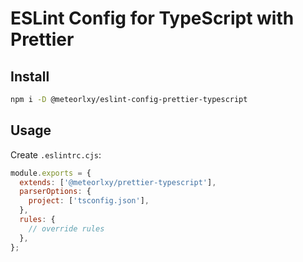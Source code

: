 # ESLint Config for TypeScript with Prettier

## Install

```sh
npm i -D @meteorlxy/eslint-config-prettier-typescript
```

## Usage

Create `.eslintrc.cjs`:

```cjs
module.exports = {
  extends: ['@meteorlxy/prettier-typescript'],
  parserOptions: {
    project: ['tsconfig.json'],
  },
  rules: {
    // override rules
  },
};
```
